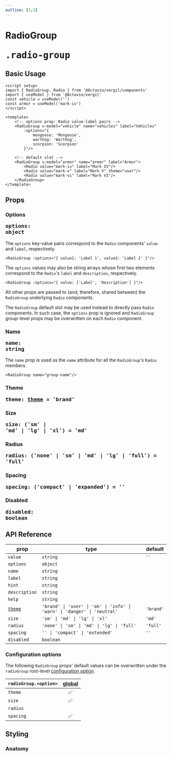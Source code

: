 ```yaml
---
outline: [2,3]
---
```


# RadioGroup <Badge><pre>.radio-group</pre></Badge>

<script setup>
import { RadioGroup, Radio } from '@8ctavio/vergil/components'
</script>

## Basic Usage

```vue
<script setup>
import { RadioGroup, Radio } from '@8ctavio/vergil/components'
import { useModel } from '@8ctavio/vergil'
const vehicle = useModel('')
const armor = useModel('mark-iv')
</script>

<template>
    <!-- options prop: Radio value-label pairs -->
    <RadioGroup v-model="vehicle" name="vehicles" label="Vehicles"
        :options="{
            mongoose: 'Mongoose',
            warthog: 'Warthog',
            scorpion: 'Scorpion'
        }"/>

    <!-- default slot -->
    <RadioGroup v-model="armor" name="armor" label="Armor">
        <Radio value="mark-iv" label="Mark IV"/>
        <Radio value="mark-v" label="Mark V" theme="user"/>
        <Radio value="mark-vi" label="Mark VI"/>
    </RadioGroup>
</template>
```
<Demo>
    <RadioGroup name="vehicles" label="Vehicles"
        :options="{
            mongoose: 'Mongoose',
            warthog: 'Warthog',
            scorpion: 'Scorpion'
        }"/>
    <RadioGroup value="mark-iv" name="armor" label="Armor">
        <Radio value="mark-iv" label="Mark IV"/>
        <Radio value="mark-v" label="Mark V" theme="user"/>
        <Radio value="mark-vi" label="Mark VI"/>
    </RadioGroup>
</Demo>

## Props

### Options <Badge><pre>options: object</pre></Badge>

The `options` key-value pairs correspond to the `Radio` components' `value` and `label`, respectively.

```vue
<RadioGroup :options="{ value1: 'Label 1', value2: 'Label 2' }"/>
```

The `options` values may also be string arrays whose first two elements correspond to the `Radio`'s `label` and `description`, respectively.

```vue
<RadioGroup :options="{ value: ['Label', 'Description'] }"/>
```

<Demo>
    <RadioGroup name="options"
        :options="{
            value1: ['Label 1', 'Description 1'],
            value2: ['Label 2', 'Description 2'],
        }"/>
</Demo>

All other props are passed to (and, therefore, shared between) the `RadioGroup` underlying `Radio` components.

The `RadioGroup` default slot may be used instead to directly pass `Radio` components. In such case, the `options` prop is ignored and `RadioGroup` group-level props may be overwritten on each `Radio` component.

### Name <Badge><pre>name: string</pre></Badge>

The `name` prop is used as the `name` attribute for all the `RadioGroup`'s `Radio` members.

```vue
<RadioGroup name="group-name"/>
```

### Theme <Badge><pre>theme: [theme](/theme#the-theme-prop) = 'brand'</pre></Badge>

<Demo>
    <RadioGroup value="0" theme="brand" name="theme-brand" :options="['Brand 1', 'Brand 2']" label="Brand"/>
    <RadioGroup value="0" theme="user" name="theme-user" :options="['User 1', 'User 2']" label="User"/>
    <RadioGroup value="0" theme="ok" name="theme-ok" :options="['Ok 1', 'Ok 2']" label="Ok"/>
    <RadioGroup value="0" theme="info" name="theme-info" :options="['Info 1', 'Info 2']" label="Info"/>
    <RadioGroup value="0" theme="warn" name="theme-warn" :options="['Warn 1', 'Warn 2']" label="Warn"/>
    <RadioGroup value="0" theme="danger" name="theme-danger" :options="['Danger 1', 'Danger 2']" label="Danger"/>
    <RadioGroup value="0" theme="neutral" name="theme-neutral" :options="['Neutral 1', 'Neutral 2']" label="Neutral"/>
</Demo>

### Size <Badge><pre>size: ('sm' | 'md' | 'lg' | 'xl') = 'md'</pre></Badge>

<Demo>
    <RadioGroup value="0" size="sm" name="size-sm" :options="['Small 1', 'Small 2']" label="Small"/>
    <RadioGroup value="0" size="md" name="size-md" :options="['Medium 1', 'Medium 2']" label="Medium"/>
    <RadioGroup value="0" size="lg" name="size-lg" :options="['Large 1', 'Large 2']" label="Large"/>
    <RadioGroup value="0" size="xl" name="size-xl" :options="['Extra Large 1', 'Extra Large 2']" label="Extra Large"/>
</Demo>

### Radius <Badge><pre>radius: ('none' | 'sm' | 'md' | 'lg' | 'full') = 'full'</pre></Badge>

<Demo>
    <RadioGroup value="0" radius="none" name="radius-none" :options="['None 1', 'None 2']" label="None"/>
    <RadioGroup value="0" radius="sm" name="radius-sm" :options="['Small 1', 'Small 2']" label="Small"/>
    <RadioGroup value="0" radius="md" name="radius-md" :options="['Medium 1', 'Medium 2']" label="Medium"/>
    <RadioGroup value="0" radius="lg" name="radius-lg" :options="['Large 1', 'Large 2']" label="Large"/>
    <RadioGroup value="0" radius="full" name="radius-full" :options="['Full 1', 'Full 2']" label="Full"/>
</Demo>

### Spacing <Badge><pre>spacing: ('compact' | 'expanded') = ''</pre></Badge>

<Demo>
    <div class="col">
        <div class="row center">
            <RadioGroup value="0" name="sm-compact" :options="['SM Compact 1', 'SM Compact 2']" label="SM Compact" size="sm" spacing="compact"/>
            <RadioGroup value="0" name="sm-default" :options="['SM Default 1', 'SM Default 2']" label="SM Default" size="sm"/>
            <RadioGroup value="0" name="sm-expanded" :options="['SM Expanded 1', 'SM Expanded 2']" label="SM Expanded" size="sm" spacing="expanded"/>
        </div>
        <div class="row center">
            <RadioGroup value="0" name="md-compact" :options="['MD Compact 1', 'MD Compact 2']" label="MD Compact" size="md" spacing="compact"/>
            <RadioGroup value="0" name="md-default" :options="['MD Default 1', 'MD Default 2']" label="MD Default" size="md"/>
            <RadioGroup value="0" name="md-expanded" :options="['MD Expanded 1', 'MD Expanded 2']" label="MD Expanded" size="md" spacing="expanded"/>
        </div>
        <div class="row center">
            <RadioGroup value="0" name="lg-compact" :options="['LG Compact 1', 'LG Compact 2']" label="LG Compact" size="lg" spacing="compact"/>
            <RadioGroup value="0" name="lg-default" :options="['LG Default 1', 'LG Default 2']" label="LG Default" size="lg"/>
            <RadioGroup value="0" name="lg-expanded" :options="['LG Expanded 1', 'LG Expanded 2']" label="LG Expanded" size="lg" spacing="expanded"/>
        </div>
        <div class="row center">
            <RadioGroup value="0" name="xl-compact" :options="['XL Compact 1', 'XL Compact 2']" label="XL Compact" size="xl" spacing="compact"/>
            <RadioGroup value="0" name="xl-default" :options="['XL Default 1', 'XL Default 2']" label="XL Default" size="xl"/>
            <RadioGroup value="0" name="xl-expanded" :options="['XL Expanded 1', 'XL Expanded 2']" label="XL Expanded" size="xl" spacing="expanded"/>
        </div>
    </div>
</Demo>

### Disabled <Badge><pre>disabled: boolean</pre></Badge>

<Demo>
    <RadioGroup value="0" :options="['Disabled', 'Disabled']" label="Disabled" disabled/>
</Demo>

<style>
    .fixed-width{
        width: 150px;
    }
</style>

## API Reference

| prop | type | default |
| ---- | ---- | ------- |
| `value` | `string` | `''` |
| `options` | `object` | |
| `name` | `string` | |
| `label` | `string` | |
| `hint` | `string` | |
| `description` | `string` | |
| `help` | `string` | |
| [`theme`](/theme#the-theme-prop) | `'brand' \| 'user' \| 'ok' \| 'info' \| 'warn' \| 'danger' \| 'neutral'` | `'brand'` |
| `size` | `'sm' \| 'md' \| 'lg' \| 'xl'` | `'md'` |
| `radius` | `'none' \| 'sm' \| 'md' \| 'lg' \| 'full'` | `'full'` |
| `spacing` | `'' \| 'compact' \| 'extended'` | `''` |
| `disabled` | `boolean` | |

### Configuration options

The following `RadioGroup` props' default values can be overwritten under the `radioGroup` root-level [configuration option](/configuration).

| `radioGroup.<option>` | [global](/configuration#global-configuration) |
| -------------- | :---: |
| `theme` | ✅ |
| `size` | ✅ |
| `radius` | |
| `spacing` | ✅ |

## Styling

### Anatomy

<Demo>
    <Anatomy tag="div" classes="form-field radio-group">
        <Anatomy tag="div" classes="form-field-label-wrapper">
            <Anatomy tag="label" classes="form-field-label"/>
            <Anatomy tag="span" classes="form-field-hint"/>
        </Anatomy>
        <Anatomy tag="p" classes="form-field-details form-field-description"/>
        <Anatomy tag="div" classes="radio-group-wrapper">
            <Anatomy tag="slot #default">
                <Anatomy tag='Radio v-for="(label,value) in options"'/>
            </Anatomy>
        </Anatomy>
        <Anatomy tag="p" classes="form-field-details form-field-help"/>
    </Anatomy>
</Demo>